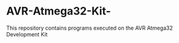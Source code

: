 # AVR-Atmega32-Kit-
This repository contains programs executed on the AVR Atmega32 Development Kit 
